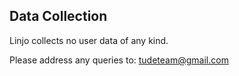 
## Data Collection

Linjo collects no user data of any kind.

Please address any queries to: [tudeteam@gmail.com](mailto:tudeteam@gmail.com)